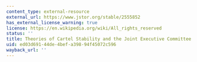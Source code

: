 ```yaml
---
content_type: external-resource
external_url: https://www.jstor.org/stable/2555852
has_external_license_warning: true
license: https://en.wikipedia.org/wiki/All_rights_reserved
status: ''
title: Theories of Cartel Stability and the Joint Executive Committee
uid: ed03d691-44de-4bef-a398-94f45072c596
wayback_url: ''
---
```

